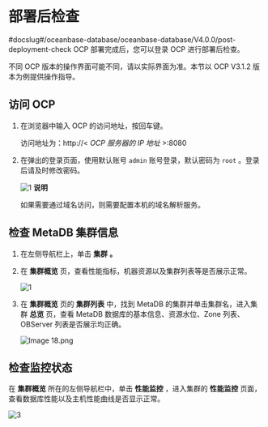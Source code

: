 # 部署后检查
#docslug#/oceanbase-database/oceanbase-database/V4.0.0/post-deployment-check
OCP 部署完成后，您可以登录 OCP 进行部署后检查。

不同 OCP 版本的操作界面可能不同，请以实际界面为准。本节以 OCP V3.1.2 版本为例提供操作指导。

## 访问 OCP

1. 在浏览器中输入 OCP 的访问地址，按回车键。

   访问地址为：http://\< *OCP 服务器的 IP 地址* \>:8080

2. 在弹出的登录页面，使用默认账号 `admin` 账号登录，默认密码为 `root` 。登录后请及时修改密码。

   ![1](https://help-static-aliyun-doc.aliyuncs.com/assets/img/zh-CN/2361540561/p432067.png)
   **说明**

   如果需要通过域名访问，则需要配置本机的域名解析服务。

## 检查 MetaDB 集群信息

1. 在左侧导航栏上，单击 **集群** **。**

2. 在 **集群概览** 页，查看性能指标，机器资源以及集群列表等是否展示正常。

   ![1](https://help-static-aliyun-doc.aliyuncs.com/assets/img/zh-CN/6219181561/p436302.png)

3. 在 **集群概览** 页的 **集群列表** 中，找到 MetaDB 的集群并单击集群名，进入集群 **总览** 页，查看 MetaDB 数据库的基本信息、资源水位、Zone 列表、OBServer 列表是否展示均正确。

   ![Image 18.png ](https://help-static-aliyun-doc.aliyuncs.com/assets/img/zh-CN/5892330061/p148438.png)

## 检查监控状态

在 **集群概览** 所在的左侧导航栏中，单击 **性能监控** ，进入集群的 **性能监控** 页面，查看数据库性能以及主机性能曲线是否显示正常。

![3](https://help-static-aliyun-doc.aliyuncs.com/assets/img/zh-CN/2361540561/p432069.png)
